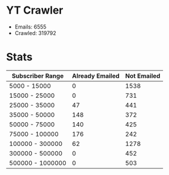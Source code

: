 # YT Crawler
- Emails: 6555
- Crawled: 319792

# Stats
| Subscriber Range  | Already Emailed | Not Emailed |
|-------|-------|-------|
| 5000 - 15000 | 0 | 1538 |
| 15000 - 25000 | 0 | 731 |
| 25000 - 35000 | 47 | 441 |
| 35000 - 50000 | 148 | 372 |
| 50000 - 75000 | 140 | 425 |
| 75000 - 100000 | 176 | 242 |
| 100000 - 300000 | 62 | 1278 |
| 300000 - 500000 | 0 | 452 |
| 500000 - 1000000 | 0 | 503 |
